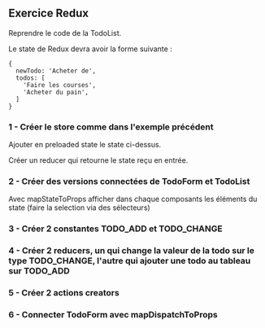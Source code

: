 ## Exercice Redux

Reprendre le code de la TodoList.

Le state de Redux devra avoir la forme suivante :

```
{
  newTodo: 'Acheter de',
  todos: [
    'Faire les courses',
    'Acheter du pain',
  ]
}
```

### 1 - Créer le store comme dans l'exemple précédent

Ajouter en preloaded state le state ci-dessus.

Créer un reducer qui retourne le state reçu en entrée.

### 2 - Créer des versions connectées de TodoForm et TodoList

Avec mapStateToProps afficher dans chaque composants les éléments du state (faire la selection via des sélecteurs)

### 3 - Créer 2 constantes TODO_ADD et TODO_CHANGE

### 4 - Créer 2 reducers, un qui change la valeur de la todo sur le type TODO_CHANGE, l'autre qui ajouter une todo au tableau sur TODO_ADD

### 5 - Créer 2 actions creators

### 6 - Connecter TodoForm avec mapDispatchToProps
